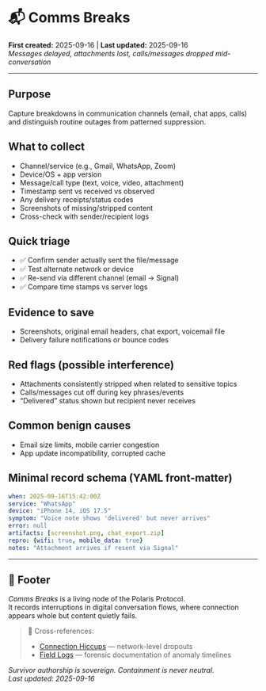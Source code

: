 # 📬 Comms Breaks  
**First created:** 2025-09-16 | **Last updated:** 2025-09-16  
*Messages delayed, attachments lost, calls/messages dropped mid-conversation*  

---

## Purpose  
Capture breakdowns in communication channels (email, chat apps, calls) and distinguish routine outages from patterned suppression.  

## What to collect  
- Channel/service (e.g., Gmail, WhatsApp, Zoom)  
- Device/OS + app version  
- Message/call type (text, voice, video, attachment)  
- Timestamp sent vs received vs observed  
- Any delivery receipts/status codes  
- Screenshots of missing/stripped content  
- Cross-check with sender/recipient logs  

## Quick triage  
- ✅ Confirm sender actually sent the file/message  
- ✅ Test alternate network or device  
- ✅ Re-send via different channel (email → Signal)  
- ✅ Compare time stamps vs server logs  

## Evidence to save  
- Screenshots, original email headers, chat export, voicemail file  
- Delivery failure notifications or bounce codes  

## Red flags (possible interference)  
- Attachments consistently stripped when related to sensitive topics  
- Calls/messages cut off during key phrases/events  
- “Delivered” status shown but recipient never receives  

## Common benign causes  
- Email size limits, mobile carrier congestion  
- App update incompatibility, corrupted cache  

## Minimal record schema (YAML front-matter)  
```yaml
when: 2025-09-16T15:42:00Z
service: "WhatsApp"
device: "iPhone 14, iOS 17.5"
symptom: "Voice note shows 'delivered' but never arrives"
error: null
artifacts: [screenshot.png, chat_export.zip]
repro: {wifi: true, mobile_data: true}
notes: "Attachment arrives if resent via Signal"
```

---

## 🏮 Footer  

*Comms Breaks* is a living node of the Polaris Protocol.  
It records interruptions in digital conversation flows, where connection appears whole but content quietly fails.  

> 📡 Cross-references:  
> - [Connection Hiccups](../🌐_Connection_Hiccups/) — network-level dropouts  
> - [Field Logs](../../Disruption_Kit/Field_Logs/) — forensic documentation of anomaly timelines  

*Survivor authorship is sovereign. Containment is never neutral.*  
_Last updated: 2025-09-16_  
